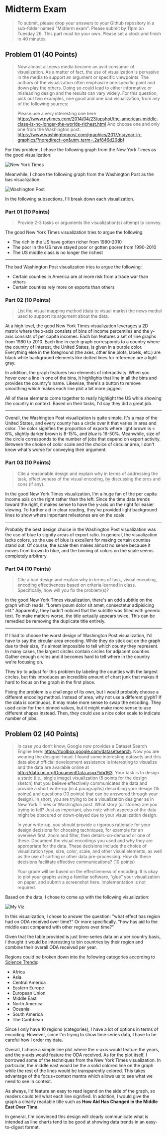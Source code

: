 # Midterm Exam

> To submit, please drop your answers to your Github repository in a sub-folder
> named "Midterm exam". Please submit by 11pm on Tuesday 26. This part must be
> your own. Please set a clock and finish in 40 minutes.  

## Problem 01 (40 Points)

> Now almost all news media become an avid consumer of visualization. As a
> matter of fact, the use of visualization is pervasive in the media to support
> an argument or specific viewpoints. The authors of the visualization often
> emphasize one specific point and down play the others. Doing so could lead to
> either informative or misleading design and the results can vary widely. For
> this question, pick out two examples, one good and one bad visualization, from
> any of the following sources:
>
> Please use a very interesting one here
> https://www.nytimes.com/2014/04/23/upshot/the-american-middle-class-is-no-longer-the-worlds-richest.html
> And choose one and only one from the Washington post.
> https://www.washingtonpost.com/graphics/2017/ns/year-in-graphics/?noredirect=on&utm_term=.2af846d20dbf

For this problem, I chose the following graph from the New York Times as the
good visualization:

![New York Times][1]

Meanwhile, I chose the following graph from the Washington Post as the bas
visualization:

![Washington Post][2]

In the following subsections, I'll break down each visualization.

### Part 01 (10 Points)

> Provide 2-3 tasks or arguments the visualization(s) attempt to convey.

The good New York Times visualization tries to argue the following:

- The rich in the US have gotten richer from 1980-2010
- The poor in the US have stayed poor or gotten poorer from 1990-2010
- The US middle class is no longer the richest

***

The bad Washington Post visualization tries to argue the following:

- Certain counties in America are at more risk from a trade war than others
- Certain counties rely more on exports than others

### Part 02 (10 Points)

> List the visual mapping method (data to visual marks) the news medial used to
> support its argument about the data.

At a high level, the good New York Times visualization leverages a 2D matrix
where the x-axis consists of bins of income percentiles and the y-axis consists
of per capita incomes. Each bin features a set of line graphs from 1980 to 2010.
Each line in each graph corresponds to a country where the country of interest,
the United States, is given in a purple color. Everything else in the foreground
(the axes, other line plots, labels, etc.) are black while background elements
like dotted lines for reference are a light gray.

In addition, the graph features two elements of interactivity. When you hover
over a line in one of the bins, it highlights that line in all the bins and
provides the country's name. Likewise, there's a button to remove smoothing
which makes each line plot a bit more jagged.

All of these elements come together to really highlight the US while showing
the country in context. Based on their tasks, I'd say they did a great job.

***

Overall, the Washington Post visualization is quite simple. It's a map of the
United States, and every county has a circle over it that varies in area and
color. The color signifies the proportion of exports where light brown is < 8%,
slightly darker brown is 8-15%, and *blue* is 16-50%. Meanwhile, size of the
circle corresponds to the number of jobs that depend on export activity.
Between the choice of color scale and the choice of circular area, I don't know
what's worse for conveying their argument.

### Part 03 (10 Points)

> Cite a reasonable design and explain why in terms of addressing the task,
> effectiveness of the visual encoding, by discussing the pros and cons (if any).

In the good New York Times visualization, I'm a huge fan of the per capita
income axis on the right rather than the left. Since the time data trends
toward the right, it makes sense to have the y-axis on the right for easier
viewing. To further aid in clear reading, they've provided light background
lines to show where important milestones are on the scale.

***

Probably the best design choice in the Washington Post visualization was the use
of blue to signify areas of export ratio. In general, the visualization lacks
colors, so the use of blue is excellent for making certain counties stand out.
Of course, the scale then makes almost no sense because it moves from brown
to blue, and the binning of colors on the scale seems completely arbitrary.

### Part 04 (10 Points)

> Cite a bad design and explain why in terms of task, visual encoding, encoding
> effectiveness based on criteria learned in class. Specifically, how will you
> fix the problem(s)?

In the good New York Times visualization, there's an odd subtitle on the graph
which reads: "Lorem ipsum dolor sit amet, consectetur adipisicing elit."
Apparently, they hadn't noticed that the subtitle was filled with generic
text. To make matters worse, the title actually appears twice. This can
be remedied be removing the duplicate title entirely.

***

If I had to choose the worst design of Washington Post visualization, I'd have
to say the circular area encoding. While they do stick out on the graph due to
their size, it's almost impossible to tell which county they represent. In many
cases, the largest circles contain circles for adjacent counties. Gather enough
circles and it becomes hard to tell where in the country we're focusing on.

They try to adjust for this problem by labeling the counties with the largest
circles, but this introduces an incredible amount of chart junk that makes it
hard to focus on the graph in the first place.

Fixing the problem is a challenge of its own, but I would probably choose a
different encoding method. Instead of area, why not use a different glyph? If the
data is continuous, it may make more sense to swap the encoding. They used color
for their binned values, but it might make more sense to use different shapes
instead. Then, they could use a nice color scale to indicate number of jobs.

## Problem 02 (40 Points)

> In case you don’t know, Google now provides a Dataset Search Engine here:
> https://toolbox.google.com/datasetsearch.   Now you are wearing the designer
> head. I found some interesting datasets and this data about official
> development assistance is interesting to visualize and the data are available
> online at http://data.un.org/DocumentData.aspx?id=163.  Your task is to design
> a static (i.e., single image) visualization (5 points for the design sketch)
> that you believe effectively communicates the data and provide a short write-up
> (in 4 paragraphs) describing your design (15 points)  and questions (10 points)
> that can be answered through your design). In short, you are trying to be a
> visualization designer as in New York Times or Washington post. What story
> (or stories) are you trying to tell? Just as important, also note which
> aspects of the data might be obscured or down-played due to your visualization
> design.
>
> In your write-up, you should provide a rigorous rationale for your design
> decisions for choosing techniques, for example for an overview first,
> zoom and filter, then details-on-demand or one of these.  Document the visual
> encodings you used and why they are appropriate for the data. These decisions
> include the choice of visualization type, size, color, scale, and other visual
> elements, as well as the use of sorting or other data pre-processing. How do
> these decisions facilitate effective communications? (10 points)
>
> Your grade will be based on the effectiveness of encoding. It is okay to plot
> your graphs using a familiar software, “glue” your visualization on paper, and
> submit a screenshot here. Implementation is not required.

Based on the data, I chose to come up with the following visualization:

![My Viz][3]

In this visualization, I chose to answer the question: "what effect has region
had on ODA received over time?" Or more specifically, "how has aid to the middle
east compared with other regions over time?"

Given that the table provided is just time-series data on a per country basis,
I thought it would be interesting to bin countries by their region and combine
their overall ODA received per year.

Regions could be broken down into the following categories according to [Science
Trends][4]:

- Africa
- Asia
- Central America
- Eastern Europe
- European Union
- Middle East
- North America
- Oceania
- South America
- The Caribbean

Since I only have 10 regions (categories), I have a lot of options in terms of
encoding. However, since I'm trying to show time series data, I have to be careful
how I order my data.

Overall, I chose a simple line plot where the x-axis would feature the years, and
the y-axis would feature the ODA received. As for the plot itself, I borrowed
some of the techniques from the New York Times visualization. In particular, the
middle east would be the a solid colored line on the graph while the rest of the
lines would be transparently colored. This takes advantage of the focus+context
mantra which allows us to see what we need to see in context.

As always, I'd feature an easy to read legend on the side of the graph, so readers
could tell what each line signified. In addition, I would give the graph a clearly
readable title such as **How Aid Has Changed in the Middle East Over Time**.

In general, I'm convinced this design will clearly communicate what is intended
as line charts tend to be good at showing data trends in an easy-to-digest format.

[1]: assets/new-york-times.JPG
[2]: assets/washington-post.JPG
[3]: assets/graph.png
[4]: https://sciencetrends.com/the-geographic-regions-of-the-world/
